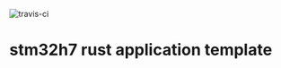 ![travis-ci](https://app.travis-ci.com/ys-oh/stm32h7-rust-application-template.svg?branch=main)

# stm32h7 rust application template

